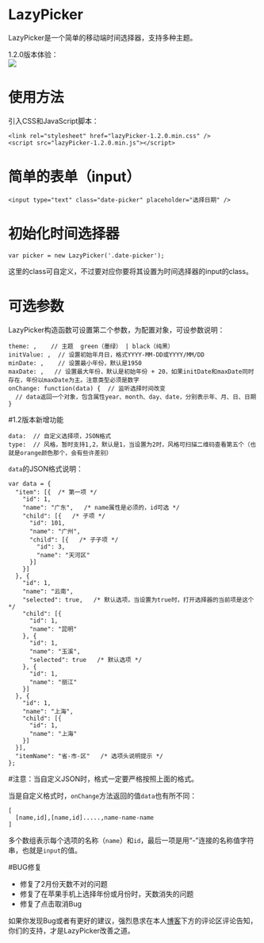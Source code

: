 # LazyPicker
LazyPicker是一个简单的移动端时间选择器，支持多种主题。

1.2.0版本体验：  
![](http://7s1r1c.com1.z0.glb.clouddn.com/t_1480918428.png)

# 使用方法
引入CSS和JavaScript脚本：
```
<link rel="stylesheet" href="lazyPicker-1.2.0.min.css" />
<script src="lazyPicker-1.2.0.min.js"></script>
```

# 简单的表单（input）
```
<input type="text" class="date-picker" placeholder="选择日期" />
```

# 初始化时间选择器
```
var picker = new LazyPicker('.date-picker');
```
这里的class可自定义，不过要对应你要将其设置为时间选择器的input的class。

# 可选参数
LazyPicker构造函数可设置第二个参数，为配置对象，可设参数说明：
```
theme: ,    // 主题  green（墨绿） | black（纯黑）
initValue: ,  // 设置初始年月日，格式YYYY-MM-DD或YYYY/MM/DD
minDate: ,    // 设置最小年份，默认是1950
maxDate: ,   // 设置最大年份，默认是初始年份 + 20，如果initDate和maxDate同时存在，年份以maxDate为主。注意类型必须是数字
onChange: function(data) {  // 监听选择时间改变
  // data返回一个对象，包含属性year、month、day、date，分别表示年、月、日、日期
}
```

#1.2版本新增功能
```
data:  // 自定义选择项，JSON格式
type:  // 风格，暂时支持1,2，默认是1，当设置为2时，风格可扫描二维码查看第五个（也就是orange颜色那个，会有些许差别）
```

`data`的JSON格式说明：
```
var data = {   
  "item": [{  /* 第一项 */  
    "id": 1,   
    "name": "广东",   /* name属性是必须的，id可选 */
    "child": [{   /* 子项 */
      "id": 101,   
      "name": "广州",   
      "child": [{   /* 子子项 */
        "id": 3,   
        "name": "天河区"   
      }]   
    }]   
  }, {   
    "id": 1,   
    "name": "云南",   
    "selected": true,   /* 默认选项，当设置为true时，打开选择器的当前项是这个 */
    "child": [{   
      "id": 1,   
      "name": "昆明"   
    }, {   
      "id": 1,   
      "name": "玉溪",   
      "selected": true   /* 默认选项 */
    }, {   
      "id": 1,   
      "name": "丽江"   
    }]   
  }, {   
    "id": 1,   
    "name": "上海",   
    "child": [{   
      "id": 1,   
      "name": "上海"   
    }]   
  }],   
  "itemName": "省-市-区"   /* 选项头说明提示 */
};
```
#注意：当自定义JSON时，格式一定要严格按照上面的格式。

当是自定义格式时，`onChange`方法返回的值`data`也有所不同：
```
[
  [name,id],[name,id].....,name-name-name
]
```
多个数组表示每个选项的名称（`name`）和`id`，最后一项是用“-”连接的名称值字符串，也就是`input`的值。

#BUG修复  
- 修复了2月份天数不对的问题  
- 修复了在苹果手机上选择年份或月份时，天数消失的问题
- 修复了点击取消Bug

如果你发现Bug或者有更好的建议，强烈恳求在本人[博客](http://ghmagical.com/article/page/id/dkOUFgGiPwcy)下方的评论区评论告知，你们的支持，才是LazyPicker改善之道。

